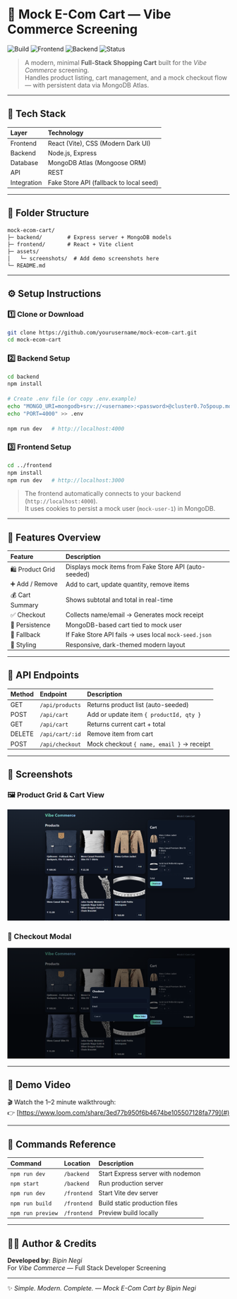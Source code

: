 # 🛒 Mock E-Com Cart — Vibe Commerce Screening

![Build](https://img.shields.io/badge/build-passing-brightgreen)
![Frontend](https://img.shields.io/badge/frontend-React%20%2B%20Vite-blue)
![Backend](https://img.shields.io/badge/backend-Express%20%2B%20MongoDB-green)
![Status](https://img.shields.io/badge/status-live-success)

> A modern, minimal **Full-Stack Shopping Cart** built for the *Vibe Commerce* screening.  
> Handles product listing, cart management, and a mock checkout flow — with persistent data via MongoDB Atlas.

---

## 🚀 Tech Stack

| Layer | Technology |
|:------|:------------|
| Frontend | React (Vite), CSS (Modern Dark UI) |
| Backend | Node.js, Express |
| Database | MongoDB Atlas (Mongoose ORM) |
| API | REST |
| Integration | Fake Store API (fallback to local seed) |

---

## 📁 Folder Structure

```
mock-ecom-cart/
├─ backend/        # Express server + MongoDB models
├─ frontend/       # React + Vite client
├─ assets/
│   └─ screenshots/  # Add demo screenshots here
└─ README.md
```

---

## ⚙️ Setup Instructions

### 1️⃣ Clone or Download
```bash
git clone https://github.com/yourusername/mock-ecom-cart.git
cd mock-ecom-cart
```

### 2️⃣ Backend Setup
```bash
cd backend
npm install

# Create .env file (or copy .env.example)
echo "MONGO_URI=mongodb+srv://<username>:<password>@cluster0.7o5poup.mongodb.net/mockecom?retryWrites=true&w=majority&appName=Cluster0" > .env
echo "PORT=4000" >> .env

npm run dev   # http://localhost:4000
```

### 3️⃣ Frontend Setup
```bash
cd ../frontend
npm install
npm run dev   # http://localhost:3000
```

> The frontend automatically connects to your backend (`http://localhost:4000`).  
> It uses cookies to persist a mock user (`mock-user-1`) in MongoDB.

---

## 🧠 Features Overview

| Feature | Description |
|:--------|:-------------|
| 🛍️ Product Grid | Displays mock items from Fake Store API (auto-seeded) |
| ➕ Add / Remove | Add to cart, update quantity, remove items |
| 💰 Cart Summary | Shows subtotal and total in real-time |
| ✅ Checkout | Collects name/email → Generates mock receipt |
| 🧩 Persistence | MongoDB-based cart tied to mock user |
| 🧱 Fallback | If Fake Store API fails → uses local `mock-seed.json` |
| 💄 Styling | Responsive, dark-themed modern layout |

---

## 🧩 API Endpoints

| Method | Endpoint | Description |
|:-------|:----------|:-------------|
| GET | `/api/products` | Returns product list (auto-seeded) |
| POST | `/api/cart` | Add or update item `{ productId, qty }` |
| GET | `/api/cart` | Returns current cart + total |
| DELETE | `/api/cart/:id` | Remove item from cart |
| POST | `/api/checkout` | Mock checkout `{ name, email }` → receipt |

---

## 📸 Screenshots

### 🖼️ Product Grid & Cart View
![Products & Cart](./assets/screenshots/ss1.png)

### 🧾 Checkout Modal
![Checkout Modal](./assets/screenshots/ss2.png)

---

## 🎥 Demo Video

🎬 Watch the 1–2 minute walkthrough:  
👉 [https://www.loom.com/share/3ed77b950f6b4674be105507128fa779](#)

---

## 🧰 Commands Reference

| Command | Location | Description |
|:--------|:----------|:-------------|
| `npm run dev` | `/backend` | Start Express server with nodemon |
| `npm start` | `/backend` | Run production server |
| `npm run dev` | `/frontend` | Start Vite dev server |
| `npm run build` | `/frontend` | Build static production files |
| `npm run preview` | `/frontend` | Preview build locally |

---

## 🧑‍💻 Author & Credits

**Developed by:** *Bipin Negi*  
For *Vibe Commerce* — Full Stack Developer Screening

---

✨ *Simple. Modern. Complete. — Mock E-Com Cart by Bipin Negi*

